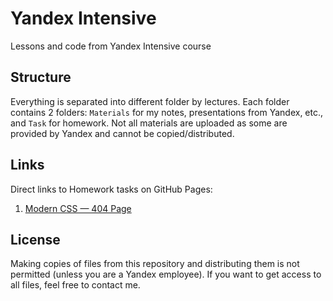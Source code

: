 # Yandex Intensive

Lessons and code from Yandex Intensive course

## Structure

Everything is separated into different folder by lectures. Each folder contains 2 folders: `Materials` for my notes, presentations from Yandex, etc., and `Task` for homework. Not all materials are uploaded as some are provided by Yandex and cannot be copied/distributed.

## Links

Direct links to Homework tasks on GitHub Pages:

1. [Modern CSS — 404 Page](https://germanivanov0719.github.io/yandex-intensive/1.%20Modern%20CSS/Task/)

## License

Making copies of files from this repository and distributing them is not permitted (unless you are a Yandex employee). If you want to get access to all files, feel free to contact me.
